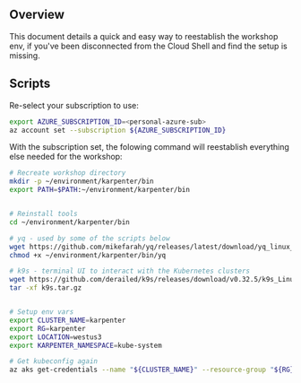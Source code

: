 ## Overview

This document details a quick and easy way to reestablish the workshop env, if you've been disconnected from the Cloud Shell and find the setup is missing.

## Scripts

Re-select your subscription to use:

```bash
export AZURE_SUBSCRIPTION_ID=<personal-azure-sub>
az account set --subscription ${AZURE_SUBSCRIPTION_ID}
```

With the subscription set, the folowing command will reestablish everything else needed for the workshop:

```bash
# Recreate workshop directory
mkdir -p ~/environment/karpenter/bin
export PATH=$PATH:~/environment/karpenter/bin


# Reinstall tools
cd ~/environment/karpenter/bin

# yq - used by some of the scripts below
wget https://github.com/mikefarah/yq/releases/latest/download/yq_linux_amd64 -O ~/environment/karpenter/bin/yq
chmod +x ~/environment/karpenter/bin/yq

# k9s - terminal UI to interact with the Kubernetes clusters
wget https://github.com/derailed/k9s/releases/download/v0.32.5/k9s_Linux_amd64.tar.gz -O ~/environment/karpenter/bin/k9s.tar.gz
tar -xf k9s.tar.gz


# Setup env vars
export CLUSTER_NAME=karpenter
export RG=karpenter
export LOCATION=westus3
export KARPENTER_NAMESPACE=kube-system

# Get kubeconfig again
az aks get-credentials --name "${CLUSTER_NAME}" --resource-group "${RG}" --overwrite-existing
```